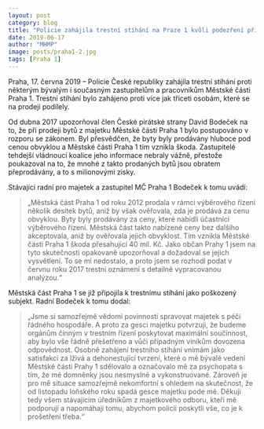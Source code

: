 ```yaml
---
layout: post
category: blog
title: "Policie zahájila trestní stíhání na Praze 1 kvůli podezření při prodeji bytů. Upozornil na to Pirát Bodeček"
date: 2019-06-17
author: "MHMP"
image: posts/praha1-2.jpg
tags: [Praha 1]
---
```

 
Praha, 17. června 2019 – Policie České republiky zahájila trestní stíhání proti některým bývalým i současným zastupitelům a pracovníkům Městské části Praha 1. Trestní stíhání bylo zahájeno proti více jak třiceti osobám, které se na prodeji podílely.

Od dubna 2017 upozorňoval člen České pirátské strany David Bodeček na to, že při prodeji bytů z majetku Městské části Praha 1 bylo postupováno v rozporu se zákonem. Byl přesvědčen, že byty byly prodávány hluboce pod cenou obvyklou a Městské části Praha 1 tím vznikla škoda. Zastupitelé tehdejší vládnoucí koalice jeho informace nebraly vážně, přestože poukazoval na to, že mnohé z takto prodaných bytů jsou obratem přeprodávány, a to s milionovými zisky. 

Stávající radní pro majetek a zastupitel MČ Praha 1 Bodeček k tomu uvádí: 

> „Městská část Praha 1 od roku 2012 prodala v rámci výběrového řízení několik desítek bytů, aniž by však ověřovala, zda je prodává za cenu obvyklou. Byty byly prodávány za ceny, které nabídli účastníci výběrového řízení. Městská část takto nabízené ceny bez dalšího akceptovala, aniž by ověřovala jejich obvyklost. Tím vznikla Městské části Praha 1 škoda přesahující 40 mil. Kč. Jako občan Prahy 1 jsem na tyto skutečnosti opakovaně upozorňoval a dožadoval se jejich vysvětlení. To se mi nedostalo, a proto jsem se rozhodl podat v červnu roku 2017 trestní oznámení s detailně vypracovanou analýzou.“

Městská část Praha 1 se již připojila k trestnímu stíhání jako poškozený subjekt. Radní Bodeček k tomu dodal: 

> „Jsme si samozřejmě vědomi povinnosti spravovat majetek s péčí řádného hospodáře. A proto za gesci majetku potvrzuji, že budeme orgánům činným v trestním řízení poskytovat maximální součinnost, aby bylo vše řádně přešetřeno a vůči případným viníkům dovozena odpovědnost. Osobně zahájení trestního stíhání vnímám jako satisfakci za lživá a dehonestující tvrzení, které o mě bývalé vedení Městské části Prahy 1 sdělovalo a označovalo mě za psychopata s tím, že mé domněnky jsou nesmyslné a vykonstruované. Zároveň je pro mě situace samozřejmě nekomfortní s ohledem na skutečnost, že od listopadu loňského roku spadá gesce majetku pode mě. Děkuji tedy všem stávajícím úředníkům z majetkového odboru, kteří mě podporují a napomáhají tomu, abychom policii poskytli vše, co je k prošetření třeba.“


